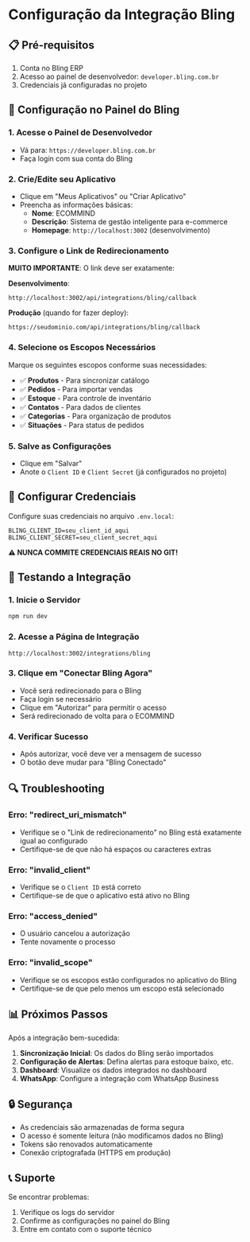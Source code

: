 # Configuração da Integração Bling

## 📋 Pré-requisitos

1. Conta no Bling ERP
2. Acesso ao painel de desenvolvedor: `developer.bling.com.br`
3. Credenciais já configuradas no projeto

## 🔧 Configuração no Painel do Bling

### 1. Acesse o Painel de Desenvolvedor
- Vá para: `https://developer.bling.com.br`
- Faça login com sua conta do Bling

### 2. Crie/Edite seu Aplicativo
- Clique em "Meus Aplicativos" ou "Criar Aplicativo"
- Preencha as informações básicas:
  - **Nome**: ECOMMIND
  - **Descrição**: Sistema de gestão inteligente para e-commerce
  - **Homepage**: `http://localhost:3002` (desenvolvimento)

### 3. Configure o Link de Redirecionamento
**MUITO IMPORTANTE**: O link deve ser exatamente:

**Desenvolvimento**:
```
http://localhost:3002/api/integrations/bling/callback
```

**Produção** (quando for fazer deploy):
```
https://seudominio.com/api/integrations/bling/callback
```

### 4. Selecione os Escopos Necessários
Marque os seguintes escopos conforme suas necessidades:

- ✅ **Produtos** - Para sincronizar catálogo
- ✅ **Pedidos** - Para importar vendas
- ✅ **Estoque** - Para controle de inventário
- ✅ **Contatos** - Para dados de clientes
- ✅ **Categorias** - Para organização de produtos
- ✅ **Situações** - Para status de pedidos

### 5. Salve as Configurações
- Clique em "Salvar"
- Anote o `Client ID` e `Client Secret` (já configurados no projeto)

## 🚀 Configurar Credenciais

Configure suas credenciais no arquivo `.env.local`:

```env
BLING_CLIENT_ID=seu_client_id_aqui
BLING_CLIENT_SECRET=seu_client_secret_aqui
```

**⚠️ NUNCA COMMITE CREDENCIAIS REAIS NO GIT!**

## 🧪 Testando a Integração

### 1. Inicie o Servidor
```bash
npm run dev
```

### 2. Acesse a Página de Integração
```
http://localhost:3002/integrations/bling
```

### 3. Clique em "Conectar Bling Agora"
- Você será redirecionado para o Bling
- Faça login se necessário
- Clique em "Autorizar" para permitir o acesso
- Será redirecionado de volta para o ECOMMIND

### 4. Verificar Sucesso
- Após autorizar, você deve ver a mensagem de sucesso
- O botão deve mudar para "Bling Conectado"

## 🔍 Troubleshooting

### Erro: "redirect_uri_mismatch"
- Verifique se o "Link de redirecionamento" no Bling está exatamente igual ao configurado
- Certifique-se de que não há espaços ou caracteres extras

### Erro: "invalid_client"
- Verifique se o `Client ID` está correto
- Certifique-se de que o aplicativo está ativo no Bling

### Erro: "access_denied"
- O usuário cancelou a autorização
- Tente novamente o processo

### Erro: "invalid_scope"
- Verifique se os escopos estão configurados no aplicativo do Bling
- Certifique-se de que pelo menos um escopo está selecionado

## 📊 Próximos Passos

Após a integração bem-sucedida:

1. **Sincronização Inicial**: Os dados do Bling serão importados
2. **Configuração de Alertas**: Defina alertas para estoque baixo, etc.
3. **Dashboard**: Visualize os dados integrados no dashboard
4. **WhatsApp**: Configure a integração com WhatsApp Business

## 🔒 Segurança

- As credenciais são armazenadas de forma segura
- O acesso é somente leitura (não modificamos dados no Bling)
- Tokens são renovados automaticamente
- Conexão criptografada (HTTPS em produção)

## 📞 Suporte

Se encontrar problemas:
1. Verifique os logs do servidor
2. Confirme as configurações no painel do Bling
3. Entre em contato com o suporte técnico
